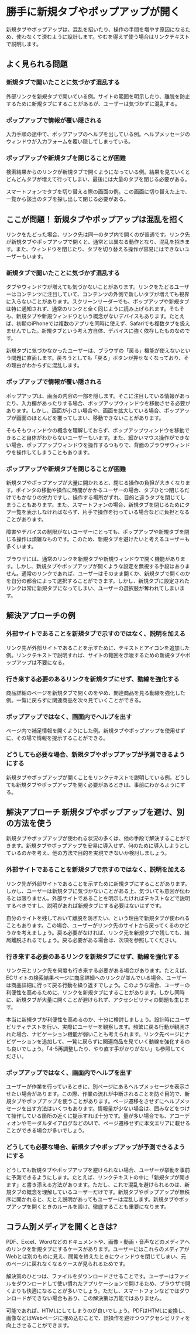 # 勝手に新規タブやポップアップが開く
新規タブやポップアップは、混乱を招いたり、操作の手間を増やす原因になるため、使わなくて済むように設計します。やむを得えず使う場合はリンクテキストで説明します。

## よく見られる問題

### 新規タブで開いたことに気づかず混乱する
外部リンクを新規タブで開いている例。サイトの範囲を明示したり、離脱を防止するために新規タブにすることがあるが、ユーザーは気づかずに混乱する。

### ポップアップで情報が覆い隠される
入力手順の途中で、ポップアップのヘルプを出している例。ヘルプメッセージのウィンドウが入力フォームを覆い隠してしまっている。

### ポップアップや新規タブを閉じることが困難
検索結果からのリンクが新規タブで開くようになっている例。結果を見ていくとどんどんタブが増えて行ってしまい、最後には大量のタブを閉じる必要がある。

スマートフォンでタブを切り替える際の画面の例。この画面に切り替えた上で、一覧から該当のタブを探し出して閉じる必要がある。


## ここが問題！ 新規タブやポップアップは混乱を招く
リンクをたどった場合、リンク先は同一のタブ内で開くのが普通です。リンク先が新規タブやポップアップで開くと、通常とは異なる動作となり、混乱を招きます。また、ウィンドウを閉じたり、タブを切り替える操作が容易にはできないユーザーもいます。


### 新規タブで開いたことに気づかず混乱する
タブやウィンドウが増えても気づかないことがあります。リンクをたどるユーザーはコンテンツに注目していて、コンテンツの外側で新しいタブが増えても視界に入らないことがあります。スクリーンリーダーでも、ポップアップや新規タブは特に通知されず、通常のリンクと全く同じように読み上げられます。そもそも、新規タブや新規ウィンドウという概念がないデバイスもあります。たとえば、初期のiPhoneでは複数のアプリを同時に使えず、Safariでも複数タブを扱えませんでした。新規タブという考え方自体、デバイスに強く依存したものなのです。

新規タブに気づかなかったユーザーは、ブラウザの「戻る」機能が使えないという問題に直面します。戻ろうとしても「戻る」ボタンが押せなくなっており、その理由がわからずに混乱します。


### ポップアップで情報が覆い隠される
ポップアップは、画面の内容の一部を隠します。そこに注目している情報があったり、入力欄があったりする場合、ポップアップウィンドウを移動させる必要があります。しかし、画面が小さい場合や、画面を拡大している場合、ポップアップが画面のほとんどを覆ってしまい、移動できないことがあります。

そもそもウィンドウの概念を理解しておらず、ポップアップウィンドウを移動できること自体がわからないユーザーもいます。また、細かいマウス操作ができない場合、ポップアップウィンドウを操作するつもりで、背面のブラウザウィンドウを操作してしまうこともあります。


### ポップアップや新規タブを閉じることが困難
新規タブやポップアップが大量に開かれると、閉じる操作の負担が大きくなります。ポインタの移動や操作に時間がかかるユーザーの場合、タブひとつ閉じるだけでもかなりの労力ですし、操作する場所がずれ、目的と違うタブを閉じてしまうこともあります。また、スマートフォンの場合、新規タブを閉じるためにタブ一覧を表示しなければならず、片手で操作を行っている場合などに負担となることがあります。

障害やデバイスの制限がないユーザーにとっても、ポップアップや新規タブを閉じる操作は煩雑なものです。このため、新規タブを避けたいと考えるユーザーも多くいます。

ブラウザには、通常のリンクを新規タブや新規ウィンドウで開く機能があります。しかし、新規タブやポップアップが開くような設定を無視する手段はありません。通常のリンクであれば、ユーザーはそのまま開くか、新規タブで開くのかを自分の都合によって選択することができます。しかし、新規タブに設定されたリンクは常に新規タブになってしまい、ユーザーの選択肢が奪われてしまいます。


## 解決アプローチの例

### 外部サイトであることを新規タブで示すのではなく、説明を加える
リンク先が外部サイトであることを示すために、テキストとアイコンを追加した例。リンクテキストで説明すれば、サイトの範囲を示唆するための新規タブやポップアップは不要になる。

### 行き来する必要のあるリンクを新規タブにせず、動線を強化する
商品詳細のページを新規タブで開くのをやめ、関連商品を見る動線を強化した例。一覧に戻らずに関連商品を次々見ていくことができる。

### ポップアップではなく、画面内でヘルプを出す
ページ内で補足情報を開くようにした例。新規タブやポップアップを使用せずに、その場で情報を提示することができる。

### どうしても必要な場合、新規タブやポップアップが予測できるようにする
新規タブやポップアップが開くことをリンクテキストで説明している例。どうしても新規タブやポップアップを開く必要があるときは、事前にわかるようにする。

## 解決アプローチ 新規タブやポップアップを避け、別の方法を使う
新規タブやポップアップが使われる状況の多くは、他の手段で解決することができます。新規タブやポップアップを安易に導入せず、何のために導入しようとしているのかを考え、他の方法で目的を実現できないか検討しましょう。

### 外部サイトであることを新規タブで示すのではなく、説明を加える
リンク先が外部サイトであることを示すために新規タブにすることがあります。しかし、ユーザーは新規タブに気づかないことがある上、気づいても意図が伝わるとは限りません。外部サイトであることを明示したければテキストなどで説明するべきですし、説明があれば新規タブにする必要はないはずです。

自分のサイトを残しておいて離脱を防ぎたい、という理由で新規タブが使われることもあります。この場合、ユーザーがリンク先のサイトから戻ってくるのかどうかを考えましょう。戻る必要がなければ、リンク元を新規タブで残しても、結局離脱されるでしょう。戻る必要がある場合は、次項を参照してください。


### 行き来する必要のあるリンクを新規タブにせず、動線を強化する
リンク元とリンク先を何度も行き来する必要がある場合があります。たとえば、ECサイトの検索結果ページに商品詳細へのリンクが並んでいる場合、ユーザーは商品詳細に行って戻る行動を繰り返すでしょう。このような場合、ユーザーの利便性を高めるために、リンクを新規タブにすることがあります。しかし同時に、新規タブが大量に開くことが避けられず、アクセシビリティの問題も生じます。

本当に新規タブが利便性を高めるのか、十分に検討しましょう。設計時にユーザビリティテストを行い、実際にユーザーを観察します。頻繁に戻る行動が観測された場合、ナビゲーション機能が弱いことも考えられます。リンク先ページにナビゲーションを追加して、一覧に戻らずに関連商品を見ていく動線を強化するのも良いでしょう。「4-5再調整したり、やり直す手がかりがない」も参照してください。


### ポップアップではなく、画面内でヘルプを出す
ユーザーが作業を行っているときに、別ページにあるヘルプメッセージを表示させたい場合があります。この際、作業の流れが中断されることを防ぐ目的で、新規タブやポップアップを使うことがあります。ページ遷移をさせずにヘルプメッセージを出す方法はいくつもあります。情報量が少ない場合は、囲みなどをつけて操作している箇所の近くに提示すれば十分です。量が多い場合でも、アコーディオンやモーダルダイアログなどのUIで、ページ遷移せずに本文エリアに載せることができる場合が多いでしょう。


### どうしても必要な場合、新規タブやポップアップが予測できるようにする
どうしても新規タブやポップアップを避けられない場合、ユーザーが挙動を事前に予測できるようにします。たとえば、リンクテキストの中に「新規タブが開きます」と書き添える方法があります。ただし、これで混乱を避けられるのは、新規タブの概念を理解しているユーザーだけです。新規タブやポップアップが無秩序に開かれると、たとえ説明があってもユーザーは混乱します。新規タブやポップアップを開くときのルールを設け、徹底することも重要になります。


## コラム別メディアを開くときは?
PDF、Excel、Wordなどのドキュメントや、画像・動画・音声などのメディアへのリンクを新規タブにするケースがあります。ユーザーにはこれらのメディアがWebとは別のものに見え、閲覧を終えたときにウィンドウを閉じてしまい、元のページに戻れなくなるケースが見られるためです。

解決策のひとつは、ファイルをダウンロードさせることです。ユーザーはファイルをダウンロードして使い慣れたアプリケーションで開けるため、ブラウザで開くよりも快適になることが多いでしょう。ただし、スマートフォンなどではダウンロードができない場合もあり、この解決策は万能ではありません。

可能であれば、HTMLにしてしまうのが良いでしょう。PDFはHTMLに変換し、画像などはWebページに埋め込むことで、誤操作を避けつつアクセシビリティを向上させることができます。

